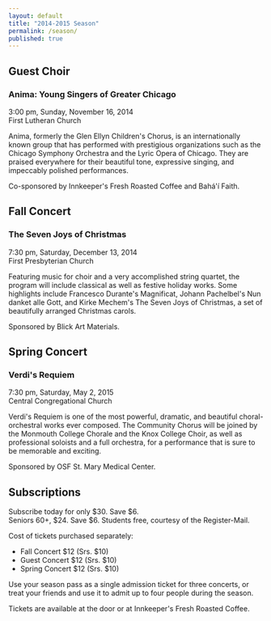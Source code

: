 ```yaml
---
layout: default
title: "2014-2015 Season"
permalink: /season/
published: true
---
```


## Guest Choir

### Anima: Young Singers of Greater Chicago
3:00 pm, Sunday, November 16, 2014  
First Lutheran Church

Anima, formerly the Glen Ellyn Children's Chorus, is an internationally known group that has performed with prestigious organizations such as the Chicago Symphony Orchestra and the Lyric Opera of Chicago.  They are praised everywhere for their beautiful tone, expressive singing, and impeccably polished performances.

Co-sponsored by Innkeeper's Fresh Roasted Coffee and Bahá'í Faith.

## Fall Concert

### The Seven Joys of Christmas
7:30 pm, Saturday, December 13, 2014  
First Presbyterian Church

Featuring music for choir and a very accomplished string quartet, the program will include classical as well as festive holiday works.  Some highlights include Francesco Durante's Magnificat, Johann Pachelbel's Nun danket alle Gott, and Kirke Mechem's The Seven Joys of Christmas, a set of beautifully arranged Christmas carols.

Sponsored by Blick Art Materials.

## Spring Concert

### Verdi's Requiem
7:30 pm, Saturday, May 2, 2015  
Central Congregational Church

Verdi's Requiem is one of the most powerful, dramatic, and beautiful choral-orchestral works ever composed.  The Community Chorus will be joined by the Monmouth College Chorale and the Knox College Choir, as well as professional soloists and a full orchestra, for a performance that is sure to be memorable and exciting.

Sponsored by OSF St. Mary Medical Center.

## Subscriptions
Subscribe today for only $30.  Save $6.  
Seniors 60+, $24.  Save $6.  Students free, courtesy of the Register-Mail.

Cost of tickets purchased separately:

* Fall Concert $12 (Srs. $10)
* Guest Concert $12 (Srs. $10)
* Spring Concert $12 (Srs. $10)

Use your season pass as a single admission ticket for three concerts, or treat your friends and use it to admit up to four people during the season.

Tickets are available at the door or at Innkeeper's Fresh Roasted Coffee.